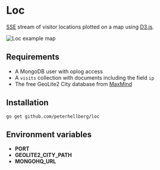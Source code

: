 # Loc

[SSE](http://en.wikipedia.org/wiki/Server-sent_events) stream of visitor locations plotted on a map using [D3.js](http://d3js.org/).

![Loc example map](http://assets.c7.se/skitch/loc_-_plot_visits_using_gtm_maxminddb-golang_eventsource_and_d3js-20140705-214438.png)

## Requirements

 - A MongoDB user with oplog access
 - A `visits` collection with documents including the field `ip`
 - The free GeoLite2 City database from [MaxMind](http://dev.maxmind.com/geoip/geoip2/geolite2/)

## Installation

```
go get github.com/peterhellberg/loc
```

## Environment variables

 - **PORT**
 - **GEOLITE2_CITY_PATH**
 - **MONGOHQ_URL**
